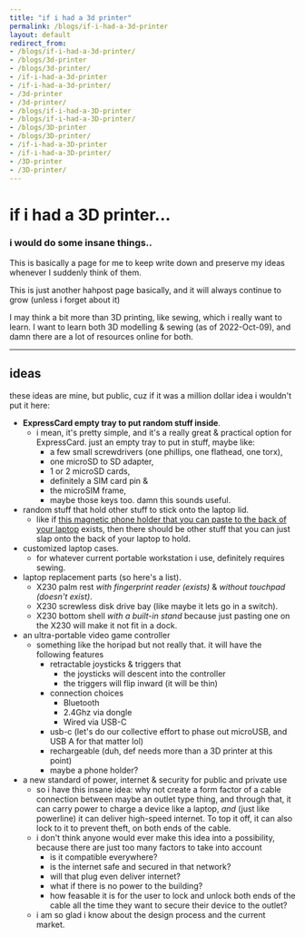 ```yaml
---
title: "if i had a 3d printer"
permalink: /blogs/if-i-had-a-3d-printer
layout: default
redirect_from: 
- /blogs/if-i-had-a-3d-printer/
- /blogs/3d-printer
- /blogs/3d-printer/
- /if-i-had-a-3d-printer
- /if-i-had-a-3d-printer/
- /3d-printer
- /3d-printer/
- /blogs/if-i-had-a-3D-printer
- /blogs/if-i-had-a-3D-printer/
- /blogs/3D-printer
- /blogs/3D-printer/
- /if-i-had-a-3D-printer
- /if-i-had-a-3D-printer/
- /3D-printer
- /3D-printer/
---
```


# if i had a 3D printer...

### i would do some insane things..

This is basically a page for me to keep write down and preserve my ideas whenever I suddenly think of them. 

This is just another hahpost page basically, and it will always continue to grow (unless i forget about it)

I may think a bit more than 3D printing, like sewing, which i really want to learn. I want to learn both 3D modelling & sewing (as of 2022-Oct-09), and damn there are a lot of resources online for both.

---

## ideas
these ideas are mine, but public, cuz if it was a million dollar idea i wouldn't put it here:
- **ExpressCard empty tray to put random stuff inside**.
    - i mean, it's pretty simple, and it's a really great & practical option for ExpressCard. just an empty tray to put in stuff, maybe like:
        - a few small screwdrivers (one phillips, one flathead, one torx), 
        - one microSD to SD adapter, 
        - 1 or 2 microSD cards,
        - definitely a SIM card pin &
        - the microSIM frame,
        - maybe those keys too. damn this sounds useful.
- random stuff that hold other stuff to stick onto the laptop lid.
    - like if <a href="https://shopee.sg/Portable-Laptop-Extension-Stand-Multifunctional-Bracket-Double-Screen-Interactive-Magnetic-Aluminum-Alloy-Side-Mount-Phone-Holder-i.549899459.11759743580">this magnetic phone holder that you can paste to the back of your laptop</a> exists, then there should be other stuff that you can just slap onto the back of your laptop to hold.
- customized laptop cases.
    - for whatever current portable workstation i use, definitely requires sewing.
- laptop replacement parts (so here's a list).
    - X230 palm rest _with fingerprint reader (exists)_ & _without touchpad (doesn't exist)_.
    - X230 screwless disk drive bay (like maybe it lets go in a switch).
    - X230 bottom shell _with a built-in stand_ because just pasting one on the X230 will make it not fit in a dock.
- an ultra-portable video game controller
    - something like the horipad but not really that. it will have the following features
        - retractable joysticks & triggers that
            - the joysticks will descent into the controller
            - the triggers will flip inward (it will be thin)
        - connection choices
            - Bluetooth
            - 2.4Ghz via dongle
            - Wired via USB-C
        - usb-c (let's do our collective effort to phase out microUSB, and USB A for that matter lol)
        - rechargeable (duh, def needs more than a 3D printer at this point)
        - maybe a phone holder?
- a new standard of power, internet & security for public and private use
    - so i have this insane idea: why not create a form factor of a cable connection between maybe an outlet type thing, and through that, it can carry power to charge a device like a laptop, _and_ (just like powerline) it can deliver high-speed internet. To top it off, it can also lock to it to prevent theft, on both ends of the cable.
    - i don't think anyone would ever make this idea into a possibility, because there are just too many factors to take into account
        - is it compatible everywhere?
        - is the internet safe and secured in that network?
        - will that plug even deliver internet?
        - what if there is no power to the building?
        - how feasable it is for the user to lock and unlock both ends of the cable all the time they want to secure their device to the outlet?
    - i am so glad i know about the design process and the current market.